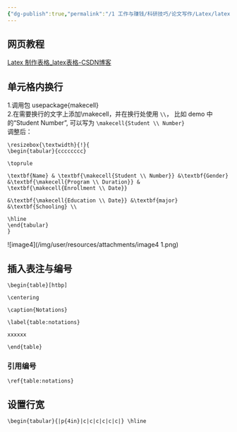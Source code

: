 ```yaml
---
{"dg-publish":true,"permalink":"/1 工作与赚钱/科研技巧/论文写作/Latex/latex表格/","title":"latex表格"}
---
```



## 网页教程
[Latex 制作表格_latex表格-CSDN博客](https://blog.csdn.net/TH_guan/article/details/124878398)
## 单元格内换行
1.调用包 usepackage{makecell}  
2.在需要换行的文字上添加\makecell，并在换行处使用 `\\`， 比如 demo 中的“Student Number”, 可以写为 `\makecell{Student \\ Number} `  
调整后：  
```
\resizebox{\textwidth}{!}{  
\begin{tabular}{cccccccc}

\toprule

\textbf{Name} & \textbf{\makecell{Student \\ Number}} &\textbf{Gender} &\textbf{\makecell{Program \\ Duration}} & \textbf{\makecell{Enrollment \\ Date}}

&\textbf{\makecell{Education \\ Date}} &\textbf{major} &\textbf{Schooling} \\

\hline  
\end{tabular}  
}  
```
![image4](/img/user/resources/attachments/image4 1.png)
## 插入表注与编号
```
\begin{table}[htbp]

\centering

\caption{Notations}

\label{table:notations}

xxxxxx

\end{table}
```
### 引用编号
`\ref{table:notations}`
## 设置行宽
`\begin{tabular}{|p{4in}|c|c|c|c|c|c|} \hline`